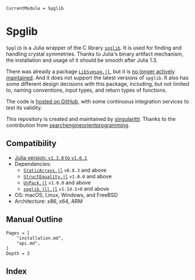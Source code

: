 ```@meta
CurrentModule = Spglib
```

# Spglib

`Spglib` is a Julia wrapper of the C library
[`spglib`](https://github.com/spglib/spglib). It is used for finding and
handling crystal symmetries. Thanks to Julia's binary artifact mechanism, the
installation and usage of it should be smooth after Julia 1.3.

There was already a package
[`LibSymspg.jl`](https://github.com/unkcpz/LibSymspg.jl), but it is
[no longer actively maintained](https://github.com/unkcpz/LibSymspg.jl/issues/4).
And it does not support the latest versions of `spglib`. It also has some
different design decisions with this package, including, but not limited to,
naming conventions, input types, and return types of functions.

The code is [hosted on GitHub](https://github.com/singularitti/Spglib.jl), with
some continuous integration services to test its validity.

This repository is created and maintained by
[singularitti](https://github.com/singularitti). Thanks to the contribution from
[searchengineorientprogramming](https://github.com/searchengineorientprogramming).

## Compatibility

- [Julia version: `v1.3.0` to `v1.6.1`](https://julialang.org/downloads/)
- Dependencies:
  - [`StaticArrays.jl`](https://github.com/JuliaArrays/StaticArrays.jl) `v0.8.3`
    and above
  - [`StructEquality.jl`](https://github.com/schlichtanders/StructEquality.jl)
    `v1.0.0` and above
  - [`UnPack.jl`](https://github.com/mauro3/UnPack.jl) `v1.0.0` and above
  - [`spglib_jll.jl`](https://github.com/JuliaBinaryWrappers/spglib_jll.jl)
    `v1.14.1+0` and above
- OS: macOS, Linux, Windows, and FreeBSD
- Architecture: x86, x64, ARM

## Manual Outline

```@contents
Pages = [
    "installation.md",
    "api.md",
]
Depth = 3
```

## Index

```@index

```
